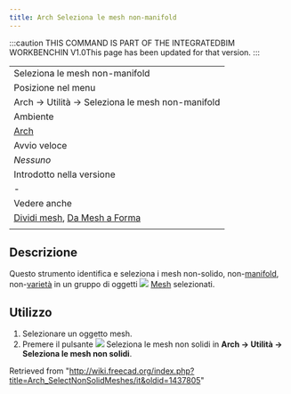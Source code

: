 ```yaml
---
title: Arch Seleziona le mesh non-manifold
---
```


:::caution
THIS COMMAND IS PART OF THE INTEGRATEDBIM WORKBENCHIN V1.0This page has been updated for that version.
:::

|                                                                                                                      |
| -------------------------------------------------------------------------------------------------------------------- |
| Seleziona le mesh non-manifold                                                                                       |
| Posizione nel menu                                                                                                   |
| Arch → Utilità → Seleziona le mesh non-manifold                                                                      |
| Ambiente                                                                                                             |
| [Arch](/Arch_Workbench/it "Arch Workbench/it")                                                                       |
| Avvio veloce                                                                                                         |
| _Nessuno_                                                                                                            |
| Introdotto nella versione                                                                                            |
| -                                                                                                                    |
| Vedere anche                                                                                                         |
| [Dividi mesh](/Arch_SplitMesh/it "Arch SplitMesh/it"), [Da Mesh a Forma](/Arch_MeshToShape/it "Arch MeshToShape/it") |
|                                                                                                                      |

## Descrizione

Questo strumento identifica e seleziona i mesh non-solido, non-[manifold](https://en.wikipedia.org/wiki/Manifold), non-[varietà](<http://it.wikipedia.org/wiki/Varietà_(geometria)>) in un gruppo di oggetti ![](/images/Workbench_Mesh.svg) [Mesh](/Mesh_Workbench/it "Mesh Workbench/it") selezionati.

## Utilizzo

1. Selezionare un oggetto mesh.
2. Premere il pulsante ![](/images/Arch_SelectNonManifold.svg) Seleziona le mesh non solidi in **Arch → Utilità → Seleziona le mesh non solidi**.

Retrieved from "<http://wiki.freecad.org/index.php?title=Arch_SelectNonSolidMeshes/it&oldid=1437805>"
